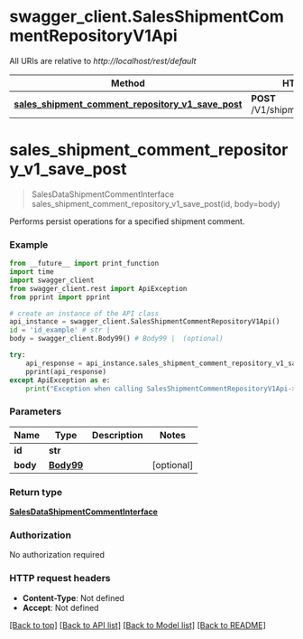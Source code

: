# swagger_client.SalesShipmentCommentRepositoryV1Api

All URIs are relative to *http://localhost/rest/default*

Method | HTTP request | Description
------------- | ------------- | -------------
[**sales_shipment_comment_repository_v1_save_post**](SalesShipmentCommentRepositoryV1Api.md#sales_shipment_comment_repository_v1_save_post) | **POST** /V1/shipment/{id}/comments | 


# **sales_shipment_comment_repository_v1_save_post**
> SalesDataShipmentCommentInterface sales_shipment_comment_repository_v1_save_post(id, body=body)



Performs persist operations for a specified shipment comment.

### Example 
```python
from __future__ import print_function
import time
import swagger_client
from swagger_client.rest import ApiException
from pprint import pprint

# create an instance of the API class
api_instance = swagger_client.SalesShipmentCommentRepositoryV1Api()
id = 'id_example' # str | 
body = swagger_client.Body99() # Body99 |  (optional)

try: 
    api_response = api_instance.sales_shipment_comment_repository_v1_save_post(id, body=body)
    pprint(api_response)
except ApiException as e:
    print("Exception when calling SalesShipmentCommentRepositoryV1Api->sales_shipment_comment_repository_v1_save_post: %s\n" % e)
```

### Parameters

Name | Type | Description  | Notes
------------- | ------------- | ------------- | -------------
 **id** | **str**|  | 
 **body** | [**Body99**](Body99.md)|  | [optional] 

### Return type

[**SalesDataShipmentCommentInterface**](SalesDataShipmentCommentInterface.md)

### Authorization

No authorization required

### HTTP request headers

 - **Content-Type**: Not defined
 - **Accept**: Not defined

[[Back to top]](#) [[Back to API list]](../README.md#documentation-for-api-endpoints) [[Back to Model list]](../README.md#documentation-for-models) [[Back to README]](../README.md)

